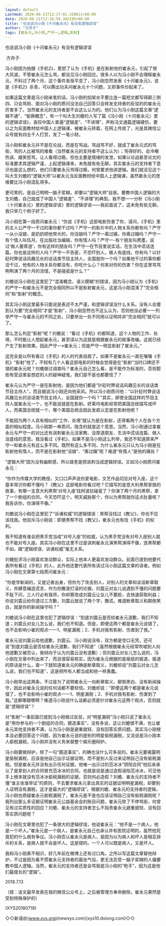 ```yaml
---
layout: default
Lastmod: 2020-06-21T12:27:01.330811+00:00
date: 2020-06-21T12:26:59.302195+00:00
title: "也说说冯小刚《十问崔永元》有没有逻辑谬误"
author: "方舟子"
tags: [崔永元,冯小刚,严守一,逻辑,影射]
---
```


也说说冯小刚《十问崔永元》有没有逻辑谬误

·方舟子·

冯小刚因为拍摄《手机2》，惹怒了认为《手机》是在影射他的崔永元，引起了很大风波。不管崔永元怎么骂，都没见冯小刚回应。很多人以为冯小刚不会理睬崔永元，不料过了两个月，这个事件渐渐平息了，冯小刚忽然发表《十问崔永元》，说是《手机2》杀青，可以腾出功夫问崔永元十个问题，又把事件炒起来了。

如果这篇文章是冯小刚亲笔的话，冯小刚的掐架水平要比连一篇短文都写得颠三倒四、只会骂街、面对冯小刚的质问没法自己回答只会转发支持者的反驳的的崔永元厉害多了。当然崔永元的支持者是不会这么认为的。他们认为冯小刚这篇文章“逻辑不通”、“偷换概念”，有一个叫大生刘蟾的人写了篇《冯小刚〈十问崔永元〉里的逻辑谬误》，哀叹中国人普遍“逻辑差”、“不讲理”，声称冯文通篇逻辑硬伤，要以之为反面教材给中国人上逻辑课，被崔永元转载，在网上传疯了，光是其微信公众号就有四五千人打赏，发了一笔小财。

冯小刚和崔永元并不是在论战，而是在骂战。骂战骂不好，就成了崔永元式的骂街，骂的人比被骂的难看（当然崔永元的支持者不这么认为）；骂得好的，会冷嘲热讽、嬉笑怒骂，让人看得过瘾，但也主要是情绪的发泄，如果以论战甚至论文的标准要求其逻辑严谨，上起逻辑课来，未免就有些无聊。其实崔永元的支持者下意识也是这么想的，他们只要崔永元骂得过瘾，何曾要求他讲逻辑。我们就没见这个叫大生刘蟾的“逻辑大师”以崔永元当反面教材给中国人上逻辑课，虽然崔永元的思维要比冯小刚混乱得多。

更可笑的，是自己明明一脑子浆糊，却要以“逻辑大师”自居。要教中国人逻辑的大生刘蟾，自己就成了中国人“逻辑差”、“不讲理”的典型。我不想一一分析《冯小刚〈十问崔永元〉里的逻辑谬误》里的逻辑谬误——我前面说了，这未免有些无聊。我只举几个例子好了。

冯小刚在第一段质问崔永元：“你说《手机》这部电影伤害了你，请问，《手机》里的主人公严守一干过的事你都干过吗？严守一的影片中的人物关系你都有吗？严守一从小没娘，是奶奶把他带大的，你没娘吗？严守一离过婚，你离过婚吗？严守一有个情人叫伍月，在出版社当编辑，你有情人吗？严守一-有个朋友叫费墨，说过‘做人要厚道’，你有这样的朋友吗？严守一在节目里说实话，在生活中谎话连篇，你也是这样的人吗？严守一不告密，不恐吓别人，做人有底线，你有吗？以针砭时弊说话风趣见长的谈话类节目主持人，全国就你一个吗？如果他干过的事你都没干过，他有的人物关系你都没有，你吃什么心？何来对你的伤害？你在这里骂骂咧咧演了两个月的流氓，不是碰瓷是什么？”

刘蟾说冯小刚在这里犯了“混淆概念、语义模糊”的错误，因为冯小刚认为《手机》的严守一和崔永元不是完全相同所以不是影射崔永元，这是冯小刚混淆了“完全相同”和“影射”的概念。

其实冯小刚这里最多只能说是表述不太严谨，和逻辑谬误没什么关系。没有人会傻到认为要“完全相同”才是“影射”，冯小刚显然也不这么认为，否则他没必要一一列举严守一与崔永元的不同之处，只要举出一处不同用以证明并非“完全相同”就可以了。

那么怎么判定“影射”呢？刘蟾说：“看过《手机》的都知道，这个人物的工作、处境，不时能让人想起崔永元，甚至误以为这就是根据崔永元的故事改编。这就已经产生了影射效果。因此严守一≠崔永元；但是严守一明显影射了崔永元。”

这完全是以所有看过《手机》的人的代表自居了。如果不是崔永元一直在嚷嚷《手机》“影射”他了，不知有几个人看这部电影的时候会觉得是在“影射”当时口碑还不错的崔永元呢？刘蟾做过调查吗？崔永元自己怎么看，是不能作为标准的，否则那些有受迫害妄想症的人的疑神疑鬼，我们是不是也都要信了？

崔永元认为严守一是在影射他，是因为他们都是“针砭时弊说话风趣见长的谈话类节目主持人”，而且据说冯小刚还向他采风。所以冯小刚质问他：“以针砭时弊说话风趣见长的谈话类节目主持人，全国就你一个吗？”其实，即使全国这样的节目主持人就崔永元一个，也不能说就是在影射。好莱坞电影经常把美国总统描写成坏人，而美国总统就一个，哪个美国总统会因此发疯认定是在影射他呢？

不能因为两个人具有相似的“工作、处境”就认为是在影射，还得看两个人在各个方面的相似程度。冯小刚那一串质问，隐含的就是这个意思。当然，冯小刚通过拿崔永元与严守一的对比还有讽刺崔永元没家教、没厚道朋友、生活中谎话连篇、做人没底线的意思。我没看过《手机》，如果不是冯小刚这么列举，我还不知道原来严守一和崔永元有这么多不同。既然有这么多不同，为什么崔永元只认为冯小刚是在影射他有情人，而不是在影射他“没娘”、“离过婚”呢？难道“有情人”是他的痛处？

“逻辑大师”因为没有幽默感，所以就老是把讽刺当成逻辑缪误。又如冯小刚质问崔永元：

“你作为传媒大学的教授，又口口声声说你爱电影，文艺作品切忌对号入座，这个基本常识你都不懂吗？《教父》这部电影你看过吧？它描写的是意大利黑帮家族的故事，有哪一支意大利黑帮‘对号入座’找柯波拉碰瓷了？你演了两个月的黑帮，拿了一个剧组的合同，今天恐吓这个，明天威胁那个，你以为黑帮就你这点肚量呢？我告诉你，你演得不像。”

刘蟾说冯小刚在这里犯了“诉诸权威”的逻辑错误：黑帮没找过《教父》，你也不应该找我。他驳斥冯小刚说：即便黑帮不找《教父》，崔永元也有找《手机》的权利。

我不知道有谁会把黑手党当成“对号入座”的权威，认为黑手党没有对号入座别人就也不能对号入座。其实冯小刚在这里不过是讽刺崔永元演黑帮演得不像，连黑帮都不如，跟“逻辑缪误、诉诸权威”毫无关系。

刘蟾批评冯小刚喜欢发动群众，实际上他本人更喜欢发动群众。前面已提到他要代表所有看过《手机》的人，此外他还要代表所有读过冯小刚这篇文章的读者。例如冯小刚在文章第七段质问崔永元：

“你是学新闻的，又是记者出身，但你为了攻击别人，对别人的文章和谈话断章取义，并肆意编造谎言，作为你撒泼打滚的论据，刘震云对女儿说遇到不懂的问题要不耻下问，三人行必有我师，你却篡改成刘震云让女儿不要脸，去快速获取利益；你说刘震云给你道过三次歉，刘震云就说了两个字，撒谎。难道断章取义和颠倒黑白，就是你的新闻操守吗？”

刘蟾说冯小刚在这里也犯了逻辑缪误：“到底刘震云是否给崔永元道歉，我们不知道；刘震云对女儿怎么说，我们也不知道。但是，即便这两个都是崔永元说错了，也不会影响小崔的观点——1、明星漏税；2、手机对我有影射、伤害到了我。”

崔永元说刘震云给他道歉，刘震云、冯小刚说没有，双方都是空口无凭，还可说“到底刘震云是否给崔永元道歉，我们不知道”（虽然根据崔永元经常吹嘘别人向他道歉又被否认，我倾向于认为刘震云没有道歉）；但刘震云对女儿怎么说的，冯小刚在文章中列出来了，而且很容易核实，因为崔永元根据的是报纸的报道，报道的原话是什么，查一下就知道崔永元的确是断章取义，刘蟾却说“刘震云对女儿怎么说，我们也不知道”，这是把所有人都当成和他一样愚蠢。

冯小刚举出这两条，不过是为了说明崔永元一向断章取义、颠倒黑白、没有新闻操守，因此对崔永元说的任何话都不要轻信。刘蟾却说：“即便这两个都是崔永元说错了，也不会影响小崔的观点——1、明星漏税；2、手机对我有影射、伤害到了我。”这都哪跟哪啊？难道冯小刚说什么话都必须是针对崔永元这两个观点，否则就是“逻辑缪误”？

对“影射”一事前面已提到冯小刚做过反驳，对“明星漏税”冯小刚只说了崔永元是“用你参与的一个剧组的合同，臆造事实”，没有多谈，这让刘蟾很不满，也让崔永元其他支持者不满，认为冯小刚是避重就轻、没有回答实质问题。其实冯小刚根本没必要回答这个问题，因为崔永元说的是别的明星偷税漏税，又没说是冯小刚本人偷税漏税，冯小刚并没有义务来替整个娱乐圈辩护。

冯小刚要做辩护，除了一句“臆造事实”，的确也没什么可多说的。崔永元要揭露明星偷税漏税，应该是他自己出示证据证明，而不是别人反过来证明自己没有偷税漏税。但是崔永元并没有出示任何证据，他唯一出示过的范冰冰“阴阳合同”他后来承认了是拿别人的合同冒充范冰冰的合同，也就是说是通过造假诬陷范冰冰，可见他手上根本就没有范冰冰偷税漏税的证据，否则何必造假？刘蟾、崔永元的支持者不懂“谁主张谁举证”的原则，不去要求崔永元拿出真实的证据证明明星漏税，却要别人证明没有漏税，这才是最大的“逻辑缪误”。根据刘蟾、崔永元的支持者的逻辑，冯小刚也质疑崔永元偷税漏税了，崔永元是不是也应该证明自己没有偷税漏税呢？我列出那么多证据证明崔永元公益基金会的账目问题，崔永元除了不停骂街，何曾见有过实质性的回应？刘蟾、崔永元的支持者怎么不指责崔永元避重就轻、没有回答实质问题呢？

冯小刚在文章里也犯了一条很大的逻辑缪误，他说崔永元：“他不是一个病人，他是一个坏人。”崔永元是一个病人，是崔永元自己也承认并有医院证明的，虽然他究竟犯的什么病有争议。冯小刚否认崔永元是病人，是因为以为病人和坏人是相互排斥的关系，是病人就不会是坏人。这是错的。一个人可以既是病人，又是坏人。

我和冯小刚素不相识，好几年前在微博上还有过口角。之所以写这篇文章替他辩护，不过是因为看不惯崔永元支持者的嚣张气焰，更无法忍受一脑子浆糊的人偏要教中国人逻辑。当然，崔永元的支持者还是会骂我是冯小刚的“枪手”，因为这是他们最擅长的“逻辑”。

2018.7.13

（按：该文最早发表在我的微信公众号上，之后被管理方奉命删除。崔永元果然是受到特殊保护的）

(XYS20180719)

◇◇新语丝(www.xys.org)(newxys.com)(xys10.dxiong.com)◇◇

